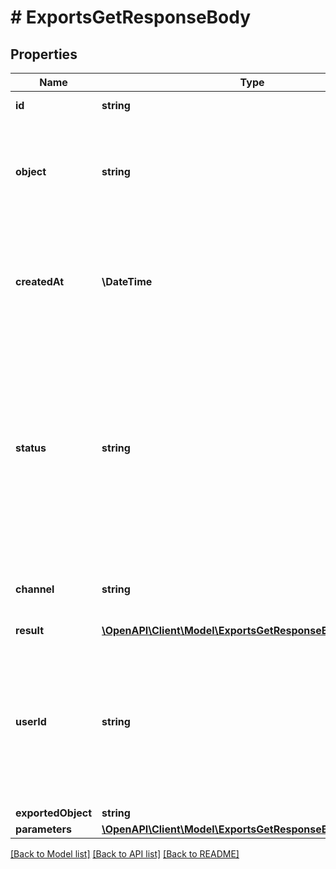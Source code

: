 # # ExportsGetResponseBody

## Properties

Name | Type | Description | Notes
------------ | ------------- | ------------- | -------------
**id** | **string** | Unique export ID. | [optional]
**object** | **string** | The type of object being represented. This object stores information about the export. | [optional] [default to 'export']
**createdAt** | **\DateTime** | Timestamp representing the date and time when the export was scheduled in ISO 8601 format. | [optional]
**status** | **string** | Status of the export. Informs you whether the export has already been completed, i.e. indicates whether the file containing the exported data has been generated. | [optional]
**channel** | **string** | The channel through which the export was triggered. | [optional]
**result** | [**\OpenAPI\Client\Model\ExportsGetResponseBodyResult**](ExportsGetResponseBodyResult.md) |  | [optional]
**userId** | **string** | Identifies the specific user who initiated the export through the Voucherify Dashboard; returned when the channel value is WEBSITE. | [optional]
**exportedObject** | **string** |  | [optional]
**parameters** | [**\OpenAPI\Client\Model\ExportsGetResponseBodyParameters**](ExportsGetResponseBodyParameters.md) |  | [optional]

[[Back to Model list]](../../README.md#models) [[Back to API list]](../../README.md#endpoints) [[Back to README]](../../README.md)

